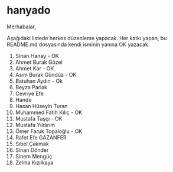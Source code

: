 # hanyado

 Merhabalar,

Aşağıdaki listede herkes düzenleme yapacak. Her katkı yapan, bu README.md dosyasında kendi isminin yanına OK yazacak. 

 1. Sinan Hanay - OK
 2. Ahmet Burak Gözel
 3. Ahmet Kar - OK
 4. Asım Burak Gündüz - OK
 5. Batuhan Aydın - Ok
 6. Beyza Parlak
 7. Cevriye Efe
 8. Hande
 9. Hasan Hüseyin Turan
 10. Muhammed Fatih Kılıç - OK
 11. Mustafa Taşçı - OK
 12. Mustafa Yıldırım
 13. Ömer Faruk Topaloğlu - OK
 14. Rafet Efe GAZANFER
 15. Sibel Çakmak
 16. Sinan Dönder
 17. Sinem Mengüç
 18. Zeliha Kızılkaya

